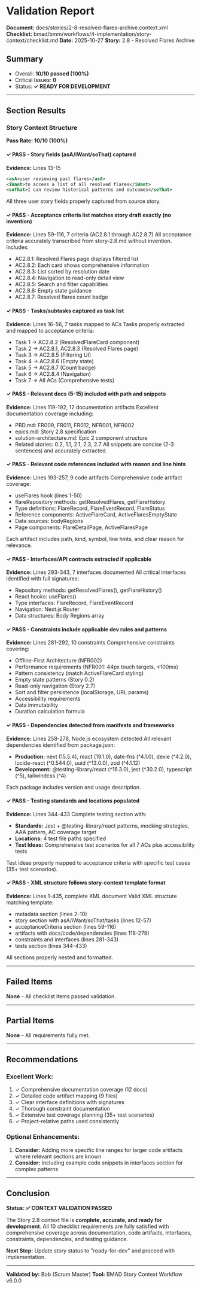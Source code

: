 # Validation Report

**Document:** docs/stories/2-8-resolved-flares-archive.context.xml
**Checklist:** bmad/bmm/workflows/4-implementation/story-context/checklist.md
**Date:** 2025-10-27
**Story:** 2.8 - Resolved Flares Archive

## Summary
- Overall: **10/10 passed (100%)**
- Critical Issues: **0**
- Status: **✓ READY FOR DEVELOPMENT**

---

## Section Results

### Story Context Structure

**Pass Rate: 10/10 (100%)**

#### ✓ PASS - Story fields (asA/iWant/soThat) captured
**Evidence:** Lines 13-15
```xml
<asA>user reviewing past flares</asA>
<iWant>to access a list of all resolved flares</iWant>
<soThat>I can review historical patterns and outcomes</soThat>
```
All three user story fields properly captured from source story.

#### ✓ PASS - Acceptance criteria list matches story draft exactly (no invention)
**Evidence:** Lines 59-116, 7 criteria (AC2.8.1 through AC2.8.7)
All acceptance criteria accurately transcribed from story-2.8.md without invention. Includes:
- AC2.8.1: Resolved Flares page displays filtered list
- AC2.8.2: Each card shows comprehensive information
- AC2.8.3: List sorted by resolution date
- AC2.8.4: Navigation to read-only detail view
- AC2.8.5: Search and filter capabilities
- AC2.8.6: Empty state guidance
- AC2.8.7: Resolved flares count badge

#### ✓ PASS - Tasks/subtasks captured as task list
**Evidence:** Lines 16-56, 7 tasks mapped to ACs
Tasks properly extracted and mapped to acceptance criteria:
- Task 1 → AC2.8.2 (ResolvedFlareCard component)
- Task 2 → AC2.8.1, AC2.8.3 (Resolved Flares page)
- Task 3 → AC2.8.5 (Filtering UI)
- Task 4 → AC2.8.6 (Empty state)
- Task 5 → AC2.8.7 (Count badge)
- Task 6 → AC2.8.4 (Navigation)
- Task 7 → All ACs (Comprehensive tests)

#### ✓ PASS - Relevant docs (5-15) included with path and snippets
**Evidence:** Lines 119-192, 12 documentation artifacts
Excellent documentation coverage including:
- PRD.md: FR009, FR011, FR012, NFR001, NFR002
- epics.md: Story 2.8 specification
- solution-architecture.md: Epic 2 component structure
- Related stories: 0.2, 1.1, 2.1, 2.3, 2.7
All snippets are concise (2-3 sentences) and accurately extracted.

#### ✓ PASS - Relevant code references included with reason and line hints
**Evidence:** Lines 193-257, 9 code artifacts
Comprehensive code artifact coverage:
- useFlares hook (lines 1-50)
- flareRepository methods: getResolvedFlares, getFlareHistory
- Type definitions: FlareRecord, FlareEventRecord, FlareStatus
- Reference components: ActiveFlareCard, ActiveFlaresEmptyState
- Data sources: bodyRegions
- Page components: FlareDetailPage, ActiveFlaresPage

Each artifact includes path, kind, symbol, line hints, and clear reason for relevance.

#### ✓ PASS - Interfaces/API contracts extracted if applicable
**Evidence:** Lines 293-343, 7 interfaces documented
All critical interfaces identified with full signatures:
- Repository methods: getResolvedFlares(), getFlareHistory()
- React hooks: useFlares()
- Type interfaces: FlareRecord, FlareEventRecord
- Navigation: Next.js Router
- Data structures: Body Regions array

#### ✓ PASS - Constraints include applicable dev rules and patterns
**Evidence:** Lines 281-292, 10 constraints
Comprehensive constraints covering:
- Offline-First Architecture (NFR002)
- Performance requirements (NFR001: 44px touch targets, <100ms)
- Pattern consistency (match ActiveFlareCard styling)
- Empty state patterns (Story 0.2)
- Read-only navigation (Story 2.7)
- Sort and filter persistence (localStorage, URL params)
- Accessibility requirements
- Data immutability
- Duration calculation formula

#### ✓ PASS - Dependencies detected from manifests and frameworks
**Evidence:** Lines 258-278, Node.js ecosystem detected
All relevant dependencies identified from package.json:
- **Production:** next (15.5.4), react (19.1.0), date-fns (^4.1.0), dexie (^4.2.0), lucide-react (^0.544.0), uuid (^13.0.0), zod (^4.1.12)
- **Development:** @testing-library/react (^16.3.0), jest (^30.2.0), typescript (^5), tailwindcss (^4)

Each package includes version and usage description.

#### ✓ PASS - Testing standards and locations populated
**Evidence:** Lines 344-433
Complete testing section with:
- **Standards:** Jest + @testing-library/react patterns, mocking strategies, AAA pattern, AC coverage target
- **Locations:** 4 test file paths specified
- **Test Ideas:** Comprehensive test scenarios for all 7 ACs plus accessibility tests

Test ideas properly mapped to acceptance criteria with specific test cases (35+ test scenarios).

#### ✓ PASS - XML structure follows story-context template format
**Evidence:** Lines 1-435, complete XML document
Valid XML structure matching template:
- metadata section (lines 2-10)
- story section with asA/iWant/soThat/tasks (lines 12-57)
- acceptanceCriteria section (lines 59-116)
- artifacts with docs/code/dependencies (lines 118-279)
- constraints and interfaces (lines 281-343)
- tests section (lines 344-433)

All sections properly nested and formatted.

---

## Failed Items
**None** - All checklist items passed validation.

---

## Partial Items
**None** - All requirements fully met.

---

## Recommendations

### Excellent Work:
1. ✓ Comprehensive documentation coverage (12 docs)
2. ✓ Detailed code artifact mapping (9 files)
3. ✓ Clear interface definitions with signatures
4. ✓ Thorough constraint documentation
5. ✓ Extensive test coverage planning (35+ test scenarios)
6. ✓ Project-relative paths used consistently

### Optional Enhancements:
1. **Consider:** Adding more specific line ranges for larger code artifacts where relevant sections are known
2. **Consider:** Including example code snippets in interfaces section for complex patterns

---

## Conclusion

**Status: ✅ CONTEXT VALIDATION PASSED**

The Story 2.8 context file is **complete, accurate, and ready for development**. All 10 checklist requirements are fully satisfied with comprehensive coverage across documentation, code artifacts, interfaces, constraints, dependencies, and testing guidance.

**Next Step:** Update story status to "ready-for-dev" and proceed with implementation.

---

**Validated by:** Bob (Scrum Master)
**Tool:** BMAD Story Context Workflow v6.0.0
